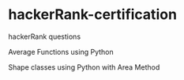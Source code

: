 # hackerRank-certification


hackerRank questions

Average Functions using Python


Shape classes using Python with Area Method

